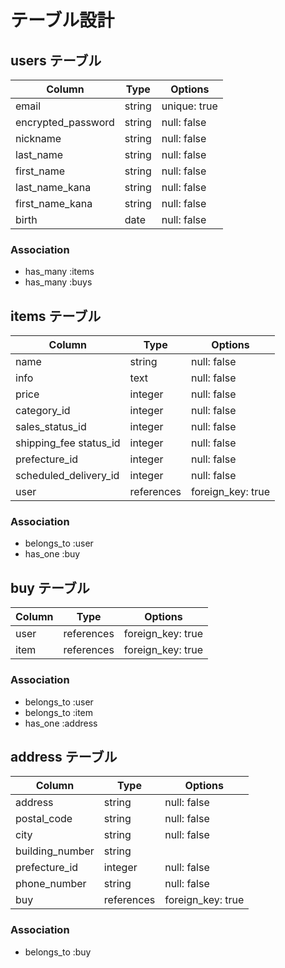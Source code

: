 # テーブル設計

## users テーブル

| Column             | Type    | Options      |
| ------------------ | ------- | ------------ |
| email              | string  | unique: true |
| encrypted_password | string  | null: false  |
| nickname           | string  | null: false  |
| last_name          | string  | null: false  |
| first_name         | string  | null: false  |
| last_name_kana     | string  | null: false  |
| first_name_kana    | string  | null: false  |
| birth              | date    | null: false  |

### Association

- has_many :items
- has_many :buys

## items テーブル

| Column                 | Type       | Options           |
| ---------------------- | ---------- | ----------------- |
| name                   | string     | null: false       |
| info                   | text       | null: false       |
| price                  | integer    | null: false       |
| category_id            | integer    | null: false       |
| sales_status_id        | integer    | null: false       |
| shipping_fee status_id | integer    | null: false       |
| prefecture_id          | integer    | null: false       |
| scheduled_delivery_id  | integer    | null: false       |
| user                   | references | foreign_key: true |

### Association

- belongs_to :user
- has_one :buy

## buy テーブル

| Column              | Type       | Options           |
| ------------------- | ---------- | ----------------- |
| user                | references | foreign_key: true |
| item                | references | foreign_key: true |

### Association

- belongs_to :user
- belongs_to :item
- has_one :address

## address テーブル

| Column              | Type       | Options           |
| ------------------- | ---------- | ----------------- |
| address             | string     | null: false       |
| postal_code         | string     | null: false       |
| city                | string     | null: false       |
| building_number     | string     |                   |
| prefecture_id       | integer    | null: false       |
| phone_number        | string     | null: false       |
| buy                 | references | foreign_key: true |

### Association

- belongs_to :buy